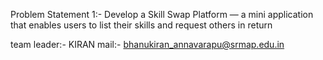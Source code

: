  Problem Statement 1:-
 Develop a Skill Swap Platform — a mini application that enables users to list their skills and 
request others in return 

team leader:- KIRAN
mail:- bhanukiran_annavarapu@srmap.edu.in
